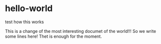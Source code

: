 # hello-world
test how this works

This is a change of the most interesting documet of the world!!!
So we write some lines here!
Thet is enough for the moment.
